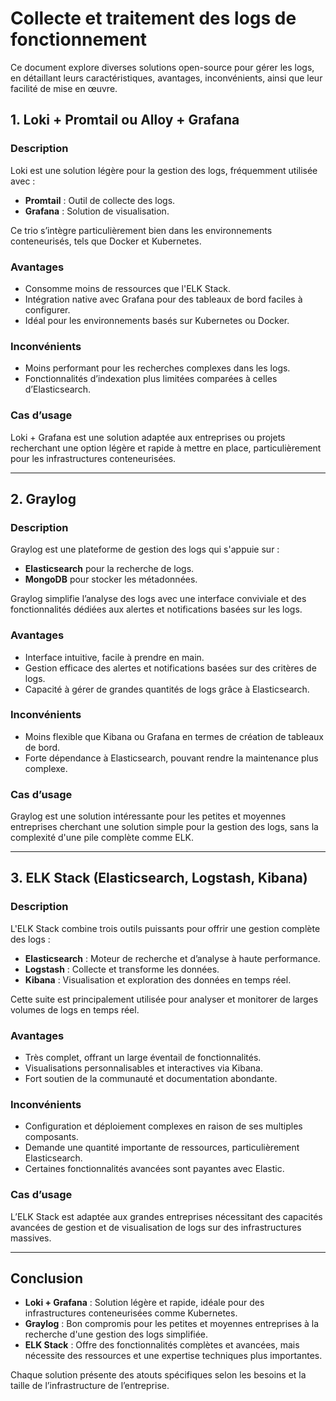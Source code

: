 # Collecte et traitement des logs de fonctionnement

Ce document explore diverses solutions open-source pour gérer les logs, en détaillant leurs caractéristiques, avantages, inconvénients, ainsi que leur facilité de mise en œuvre.

## 1. **Loki + Promtail ou Alloy + Grafana**

### Description
Loki est une solution légère pour la gestion des logs, fréquemment utilisée avec :
- **Promtail** : Outil de collecte des logs.
- **Grafana** : Solution de visualisation.

Ce trio s’intègre particulièrement bien dans les environnements conteneurisés, tels que Docker et Kubernetes.

### Avantages
- Consomme moins de ressources que l'ELK Stack.
- Intégration native avec Grafana pour des tableaux de bord faciles à configurer.
- Idéal pour les environnements basés sur Kubernetes ou Docker.

### Inconvénients
- Moins performant pour les recherches complexes dans les logs.
- Fonctionnalités d’indexation plus limitées comparées à celles d’Elasticsearch.

### Cas d’usage
Loki + Grafana est une solution adaptée aux entreprises ou projets recherchant une option légère et rapide à mettre en place, particulièrement pour les infrastructures conteneurisées.

---

## 2. **Graylog**

### Description
Graylog est une plateforme de gestion des logs qui s'appuie sur :
- **Elasticsearch** pour la recherche de logs.
- **MongoDB** pour stocker les métadonnées.

Graylog simplifie l’analyse des logs avec une interface conviviale et des fonctionnalités dédiées aux alertes et notifications basées sur les logs.

### Avantages
- Interface intuitive, facile à prendre en main.
- Gestion efficace des alertes et notifications basées sur des critères de logs.
- Capacité à gérer de grandes quantités de logs grâce à Elasticsearch.

### Inconvénients
- Moins flexible que Kibana ou Grafana en termes de création de tableaux de bord.
- Forte dépendance à Elasticsearch, pouvant rendre la maintenance plus complexe.

### Cas d’usage
Graylog est une solution intéressante pour les petites et moyennes entreprises cherchant une solution simple pour la gestion des logs, sans la complexité d'une pile complète comme ELK.

---

## 3. **ELK Stack** (Elasticsearch, Logstash, Kibana)

### Description
L'ELK Stack combine trois outils puissants pour offrir une gestion complète des logs :
- **Elasticsearch** : Moteur de recherche et d’analyse à haute performance.
- **Logstash** : Collecte et transforme les données.
- **Kibana** : Visualisation et exploration des données en temps réel.

Cette suite est principalement utilisée pour analyser et monitorer de larges volumes de logs en temps réel.

### Avantages
- Très complet, offrant un large éventail de fonctionnalités.
- Visualisations personnalisables et interactives via Kibana.
- Fort soutien de la communauté et documentation abondante.

### Inconvénients
- Configuration et déploiement complexes en raison de ses multiples composants.
- Demande une quantité importante de ressources, particulièrement Elasticsearch.
- Certaines fonctionnalités avancées sont payantes avec Elastic.

### Cas d’usage
L’ELK Stack est adaptée aux grandes entreprises nécessitant des capacités avancées de gestion et de visualisation de logs sur des infrastructures massives.

---

## Conclusion

- **Loki + Grafana** : Solution légère et rapide, idéale pour des infrastructures conteneurisées comme Kubernetes.
- **Graylog** : Bon compromis pour les petites et moyennes entreprises à la recherche d'une gestion des logs simplifiée.
- **ELK Stack** : Offre des fonctionnalités complètes et avancées, mais nécessite des ressources et une expertise techniques plus importantes.

Chaque solution présente des atouts spécifiques selon les besoins et la taille de l’infrastructure de l’entreprise.
